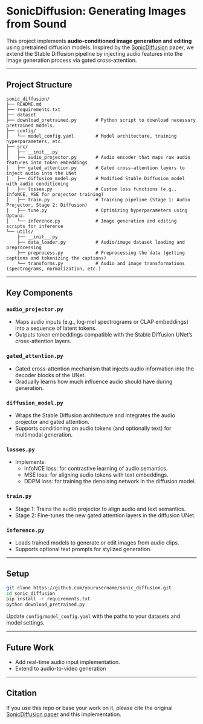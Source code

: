 # SonicDiffusion: Generating Images from Sound

This project implements **audio-conditioned image generation and editing** using pretrained diffusion models. Inspired by the [SonicDiffusion](https://arxiv.org/abs/2405.00878) paper, we extend the Stable Diffusion pipeline by injecting audio features into the image generation process via gated cross-attention.

---

## Project Structure

```
sonic_diffusion/
├── README.md
├── requirements.txt
├── dataset
├── download_pretrained.py       # Python script to download necessary pretrained models.
├── config/
│   └── model_config.yaml        # Model architecture, training hyperparameters, etc.
├── src/
│   ├── __init__.py
│   ├── audio_projector.py       # Audio encoder that maps raw audio features into token embeddings
│   ├── gated_attention.py       # Gated cross-attention layers to inject audio into the UNet
│   ├── diffusion_model.py       # Modified Stable Diffusion model with audio conditioning
│   ├── losses.py                # Custom loss functions (e.g., InfoNCE, MSE for projector training)
│   ├── train.py                 # Training pipeline (Stage 1: Audio Projector, Stage 2: Diffusion)
|   ├── tune.py                  # Optimizing hyperparameters using Optuna.
│   └── inference.py             # Image generation and editing scripts for inference
└── utils/
    ├── __init__.py
    ├── data_loader.py           # Audio/image dataset loading and preprocessing
    ├── preprocess.py            # Preprocessing the data (getting captions and tokenizing the captions)
    └── transforms.py            # Audio and image transformations (spectrograms, normalization, etc.)
```

---

## Key Components

### `audio_projector.py`
- Maps audio inputs (e.g., log-mel spectrograms or CLAP embeddings) into a sequence of latent tokens.
- Outputs token embeddings compatible with the Stable Diffusion UNet’s cross-attention layers.

### `gated_attention.py`
- Gated cross-attention mechanism that injects audio information into the decoder blocks of the UNet.
- Gradually learns how much influence audio should have during generation.

### `diffusion_model.py`
- Wraps the Stable Diffusion architecture and integrates the audio projector and gated attention.
- Supports conditioning on audio tokens (and optionally text) for multimodal generation.

### `losses.py`
- Implements:
  - InfoNCE loss: for contrastive learning of audio semantics.
  - MSE loss: for aligning audio tokens with text embeddings.
  - DDPM loss: for training the denoising network in the diffusion model.

### `train.py`
- Stage 1: Trains the audio projector to align audio and text semantics.
- Stage 2: Fine-tunes the new gated attention layers in the diffusion UNet.

### `inference.py`
- Loads trained models to generate or edit images from audio clips.
- Supports optional text prompts for stylized generation.

---

## Setup

```bash
git clone https://github.com/yourusername/sonic_diffusion.git
cd sonic_diffusion
pip install -r requirements.txt
python download_pretrained.py
```

Update `config/model_config.yaml` with the paths to your datasets and model settings.

---

## Future Work

- Add real-time audio input implementation.
- Extend to audio-to-video generation

---

## Citation

If you use this repo or base your work on it, please cite the original [SonicDiffusion paper](https://arxiv.org/abs/2405.00878) and this implementation.
